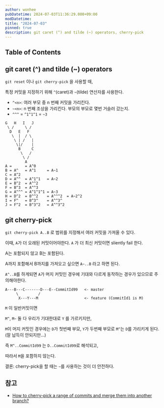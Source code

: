 ```yaml
---
author: wonhee
pubDatetime: 2024-07-03T11:36:29.000+09:00
modDatetime:
title: "2024-07-03"
pinned: true
description: git caret (^) and tilde (~) operators, cherry-pick
---
```


## Table of Contents

## git caret (^) and tilde (~) operators

`git reset` 이나 `git cherry-pick` 을 사용할 때,

특정 커밋을 지정하기 위해 `^`(caret)과 `~`(tilde) 연산자를 사용한다.

- `^<n>`: 여러 부모 중 n 번째 커밋을 가리킨다.
- `~<n>`: n 번째 조상을 가리킨다. 부모의 부모로 몇번 거슬러 갔는지.
- `^^^` = `^1^1^1` = `~3`

```
G   H   I   J
 \ /     \ /
  D   E   F
   \  |  / \
    \ | /   |
     \|/    |
      B     C
       \   /
        \ /
         A
A =      = A^0
B = A^   = A^1     = A~1
C = A^2
D = A^^  = A^1^1   = A~2
E = B^2  = A^^2
F = B^3  = A^^3
G = A^^^ = A^1^1^1 = A~3
H = D^2  = B^^2    = A^^^2  = A~2^2
I = F^   = B^3^    = A^^3^
J = F^2  = B^3^2   = A^^3^2
```

## git cherry-pick

`git cherry-pick A..B` 로 범위를 지정해서 여러 커밋을 가져올 수 있다.

이때, `A`가 더 오래된 커밋이어야한다. `A` 가 더 최신 커밋이면 sliently fail 한다.

A는 포함되지 않고 B는 포함된다.

A까지 포함해서 B까지를 가져오고 싶으면 `A~..B` 라고 하면 된다.

`A^..B`를 하게되면 `A`가 머지 커밋인 경우에 기대와 다르게 동작하는 경우가 있으므로 주의해야한다.

```
A---B---C-------D---E--CommitId99   <- master
     \         /
      X---Y---M                     <- feature (CommitId1 is M)
```

`M` 이 일반커밋이면

`M^`, `M~` 둘 다 우리가 기대한대로 `Y` 를 가르키지만,

`M`이 머지 커밋인 경우에는 `D`가 첫번째 부모, `Y`가 두번째 부모로 `M^`는 `D`를 가리키게 된다. (잘 납득이 안되지만...)

즉 `M^..CommitId99` 는 `D..CommitId99`로 해석되고,

따라서 `M`을 포함하지 않는다.

결론: cherry-pick을 할 때는 `~`를 사용하는 것이 더 안전하다.

## 참고

- [How to cherry-pick a range of commits and merge them into another branch?](https://stackoverflow.com/questions/1994463/how-to-cherry-pick-a-range-of-commits-and-merge-them-into-another-branch)
